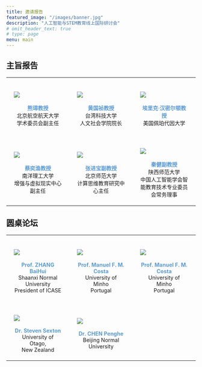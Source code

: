 ```yaml
---
title: 邀请报告
featured_image: "/images/banner.jpg"
description: "人工智能与STEM教育线上国际研讨会"
# omit_header_text: true
# type: page
menu: main
---
```


## 主旨报告

<style type="text/css">
.tg img { display: block; }
.tg  { border-collapse:collapse; border-spacing:0; 
    text-align:center;vertical-align:center
}
.tg td{ font-size:14px; overflow:hidden; padding:20px; width: 33%; white-space: pre-line}
.tg td .name { color:#5B9BD5; font-weight: bold}


</style>
<table class="tg">
  <tr>
    <td class="tg-0lax"> 
        <img class="avatar" src="/people/zhang-xiong.png"/>
        <span class="name">熊璋教授 </span>
        北京航空航天大学
        学术委员会副主任
    <td class="tg-0lax">   
        <img src="/people/guozhen-huang.png"/>
        <span class="name">黄国祯教授 </span>
            台湾科技大学
            人文社会学院院长
    </td>
    <td class="tg-0lax">   
        <img src="/people/eric-hamiton.png"/>
        <span class="name">埃里克·汉密尔顿教授 </span>
         美国佩珀代因大学
    </td>
    </tr>
    <tr>
        <td class="tg-0lax">   
            <img src="/people/yuyu-cai.png"/>
            <span class="name">蔡奕渔教授 </span>
            南洋理工大学
            增强与虚拟现实中心副主任
        </td>
        <td class="tg-0lax">   
            <img src="/people/jinbao-zhang.png"/>
            <span class="name">张进宝副教授 </span>
             北京师范大学
            计算思维教育研究中心主任
        </td>
        <td class="tg-0lax">   
            <img src="/people/jian-qin.png"/>
            <span class="name"> 秦健副教授 </span>
            陕西师范大学
            中国人工智能学会智能教育技术专业委员会常务理事
        </td>
  </tr>
</table>


## 圆桌论坛
<table class="tg">
    <tr>
        <td class="tg-0lax"> 
            <img class="avatar" src="/people/baohui-zhang.png"/>
            <span class="name"> Prof. ZHANG BaiHui </span>
            Shaanxi Normal University
            President of ICASE
        </td>
        <td class="tg-0lax" colspan="2"> 
            <img class="avatar" src="/people/manuel-costa.png"/>
            <span class="name">Prof. Manuel F. M. Costa</span>
            University of Minho
            Portugal
        </td>
        <td class="tg-0lax"> 
            <img class="avatar" src="/people/bulent-cavas.png"/>
            <span class="name">Prof. Manuel F. M. Costa</span>
            University of Minho
            Portugal
        </td>
    </tr>
    <tr>
        <td  class="tg-0lax">
            <img class="avatar" src="/people/steven-sexton.png"/>
            <span class="name">Dr. Steven Sexton </span>
            University of Otago,
            New Zealand
        </td>
        <td  class="tg-0lax">
            <img class="avatar" src="/people/penghe-chen.png"/>
            <span class="name">Dr. CHEN Penghe</span>
            Beijing Normal University
        </td>
    </tr>
</table>